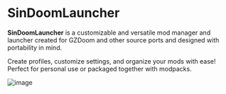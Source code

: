 # SinDoomLauncher
**SinDoomLauncher** is a customizable and versatile mod manager and launcher created for GZDoom and other source ports and designed with portability in mind.

Create profiles, customize settings, and organize your mods with ease! Perfect for personal use or packaged together with modpacks.

![image](https://user-images.githubusercontent.com/44362245/190975255-771c3092-14c9-4fe8-96aa-cf34bbe9473b.png)

